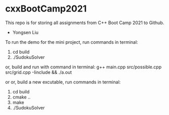 # cxxBootCamp2021
This repo is for storing all assignments from C++ Boot Camp 2021 to Github.
- Yongsen Liu

To run the demo for the mini project, run commands in terminal:
1. cd build
2. ./SudokuSolver

or, build and run with command in terminal:
g++ main.cpp src/possible.cpp src/grid.cpp -Iinclude && ./a.out

or or, build a new excutable, run commands in terminal:
1. cd build
2. cmake ..
3. make
4. ./SudokuSolver

